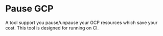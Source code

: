 # Pause GCP

A tool support you pause/unpause your GCP resources which save your cost. This tool is designed for running on CI.
